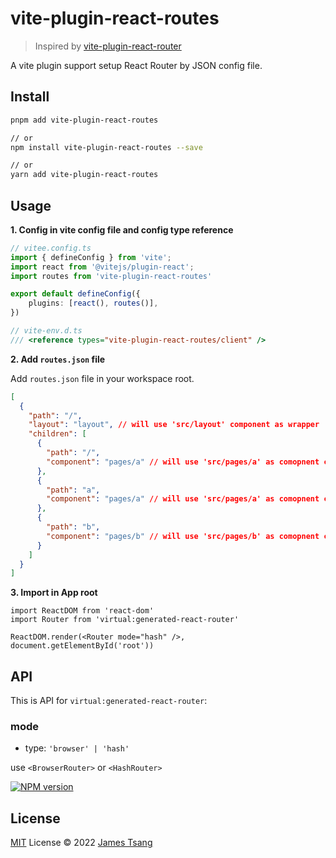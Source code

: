 # vite-plugin-react-routes

> Inspired by [vite-plugin-react-router](https://github.com/morelearn1990/vite-plugin-react-router)

A vite plugin support setup React Router by JSON config file.

## Install

```bash
pnpm add vite-plugin-react-routes

// or
npm install vite-plugin-react-routes --save

// or
yarn add vite-plugin-react-routes
```

## Usage

**1. Config in vite config file and config type reference**


```ts
// vitee.config.ts
import { defineConfig } from 'vite';
import react from '@vitejs/plugin-react';
import routes from 'vite-plugin-react-routes'

export default defineConfig({
    plugins: [react(), routes()],
})
```

```ts
// vite-env.d.ts
/// <reference types="vite-plugin-react-routes/client" />
```

**2. Add `routes.json` file**

Add `routes.json` file in your workspace root.

```json
[
  {
    "path": "/",
    "layout": "layout", // will use 'src/layout' component as wrapper
    "children": [
      {
        "path": "/",
        "component": "pages/a" // will use 'src/pages/a' as comopnent corresponding to path '/'
      },
      {
        "path": "a",
        "component": "pages/a" // will use 'src/pages/a' as comopnent corresponding to path '/a'
      },
      {
        "path": "b",
        "component": "pages/b" // will use 'src/pages/b' as comopnent corresponding to path '/b'
      }
    ]
  }
]
```

**3. Import in App root**

```tsx
import ReactDOM from 'react-dom'
import Router from 'virtual:generated-react-router'

ReactDOM.render(<Router mode="hash" />, document.getElementById('root'))
```

## API

This is API for `virtual:generated-react-router`:

### mode

* type: `'browser' | 'hash'`

use `<BrowserRouter>` or `<HashRouter>`

[![NPM version](https://img.shields.io/npm/v/vite-plugin-react-routes?color=a1b858&label=)](https://www.npmjs.com/package/vite-plugin-react-routes)

## License

[MIT](./LICENSE) License © 2022 [James Tsang](https://github.com/jtsang4)
